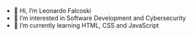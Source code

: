 - 👋 Hi, I’m Leonardo Falcoski
- 👀 I’m interested in Software Development and Cybersecurity
- 🌱 I’m currently learning HTML, CSS and JavaScript

<!---
Falcowoski/Falcowoski is a ✨ special ✨ repository because its `README.md` (this file) appears on your GitHub profile.
You can click the Preview link to take a look at your changes.
--->
